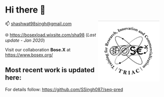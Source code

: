 # Hi there 🌌
<img src="https://github.com/SSingh087/SSingh087/blob/main/20200911_214859.jpg" width="200" height="200" align="right"> 

📫 shashwat98singh@gmail.com

🌐 https://bosexload.wixsite.com/sha98 (*Last update - Jan 2020*)

Visit our collaboration **Bose.X** at https://www.bosex.org/

## Most recent work is updated here:
For details follow: https://github.com/SSingh087/seq-pred

<!--
**SSingh087/SSingh087** is a ✨ _special_ ✨ repository because its `README.md` (this file) appears on your GitHub profile.

Here are some ideas to get you started:

- 🌱 I’m currently learning ...
- 👯 I’m looking to collaborate on ...
- 🤔 I’m looking for help with ...
- 💬 Ask me about ...
- 📫 How to reach me: ...
- 😄 Pronouns: ...
- ⚡ Fun fact: ...
<img src="https://github.com/SSingh087/SSingh087/blob/main/Images/logo.png" width="200" height="200" align="right"> 
-->
